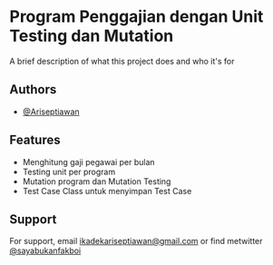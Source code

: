 
# Program Penggajian dengan Unit Testing dan Mutation

A brief description of what this project does and who it's for


## Authors

- [@Ariseptiawan](https://www.github.com/Ariseptiawan)


## Features

- Menghitung gaji pegawai per bulan
- Testing unit per program
- Mutation program dan Mutation Testing
- Test Case Class untuk menyimpan Test Case


## Support

For support, email ikadekariseptiawan@gmail.com or find metwitter [@sayabukanfakboi](https://www.twitter.com/sayabukanfakboi)


